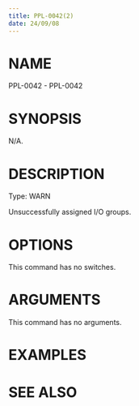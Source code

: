 ```yaml
---
title: PPL-0042(2)
date: 24/09/08
---
```


# NAME

PPL-0042 - PPL-0042

# SYNOPSIS

N/A.

# DESCRIPTION

Type: WARN

Unsuccessfully assigned I/O groups.

# OPTIONS

This command has no switches.

# ARGUMENTS

This command has no arguments.

# EXAMPLES

# SEE ALSO
